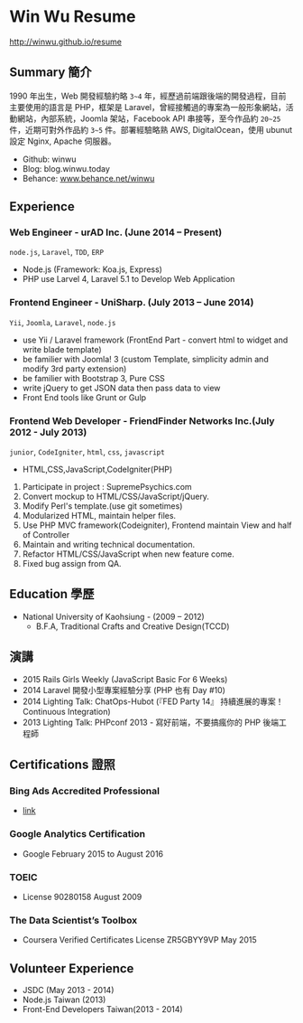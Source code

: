 Win Wu Resume
======

http://winwu.github.io/resume

## Summary 簡介
1990 年出生，Web 開發經驗約略 `3~4` 年，經歷過前端跟後端的開發過程，目前主要使用的語言是 PHP，框架是 Laravel，曾經接觸過的專案為一般形象網站，活動網站，內部系統，Joomla 架站，Facebook API 串接等，至今作品約 `20~25` 件，近期可對外作品約 `3~5` 件。部署經驗略熟 AWS, DigitalOcean，使用 ubunut 設定 Nginx, Apache 伺服器。

* Github: winwu
* Blog: blog.winwu.today
* Behance: www.behance.net/winwu

## Experience
### Web Engineer - urAD Inc. (June 2014 – Present)
`node.js`, `Laravel`, `TDD`, `ERP`
* Node.js (Framework: Koa.js, Express)
* PHP use Larvel 4, Laravel 5.1 to Develop Web Application

### Frontend Engineer - UniSharp. (July 2013 – June 2014)
`Yii`, `Joomla`, `Laravel`, `node.js`
* use Yii / Laravel framework (FrontEnd Part - convert html to widget and write blade template)
* be familier with Joomla! 3 (custom Template, simplicity admin and modify 3rd party extension)
* be familier with Bootstrap 3, Pure CSS 
* write jQuery to get JSON data then pass data to view
* Front End tools like Grunt or Gulp

### Frontend Web Developer - FriendFinder Networks Inc.(July 2012 - July 2013)
`junior`, `CodeIgniter`, `html`, `css`, `javascript`

* HTML,CSS,JavaScript,CodeIgniter(PHP) 
1. Participate in project : SupremePsychics.com 
2. Convert mockup to HTML/CSS/JavaScript/jQuery.
3. Modify Perl's template.(use git sometimes)
4. Modularized HTML, maintain helper files.
5. Use PHP MVC framework(Codeigniter), Frontend maintain View and half of Controller
6. Maintain and writing technical documentation.
7. Refactor HTML/CSS/JavaScript when new feature come. 
8. Fixed bug assign from QA.


## Education 學歷
* National University of Kaohsiung - (2009 – 2012)
  * B.F.A, Traditional Crafts and Creative Design(TCCD)

## 演講
* 2015 Rails Girls Weekly (JavaScript Basic For 6 Weeks)
* 2014 Laravel 開發小型專案經驗分享 (PHP 也有 Day #10)
* 2014 Lighting Talk: ChatOps-Hubot (『FED Party 14』 持續進展的專案！Continuous Integration)
* 2013 Lighting Talk: PHPconf 2013 - 寫好前端，不要搞瘋你的 PHP 後端工程師


## Certifications 證照
### Bing Ads Accredited Professional
  * [link](http://www.google.com/url?q=http%3A%2F%2Fadvertise.bingads.microsoft.com%2Fzh-tw%2Fxunlian-zigejianding-xun-zhao-zhuanyerenshi-mulu%3FMemberID%3D2c336ab9-dedc-4b1d-82ef-8b46b0bf08e7&sa=D&sntz=1&usg=AFQjCNF154QbqxRZxVdaTmnbP-Oxq24KMw)

### Google Analytics Certification
* Google February 2015 to August 2016

### TOEIC
* License 90280158 August 2009

### The Data Scientist’s Toolbox
* Coursera Verified Certificates License ZR5GBYY9VP May 2015


## Volunteer Experience
* JSDC (May 2013 - 2014)
* Node.js Taiwan (2013)
* Front-End Developers Taiwan(2013 - 2014)